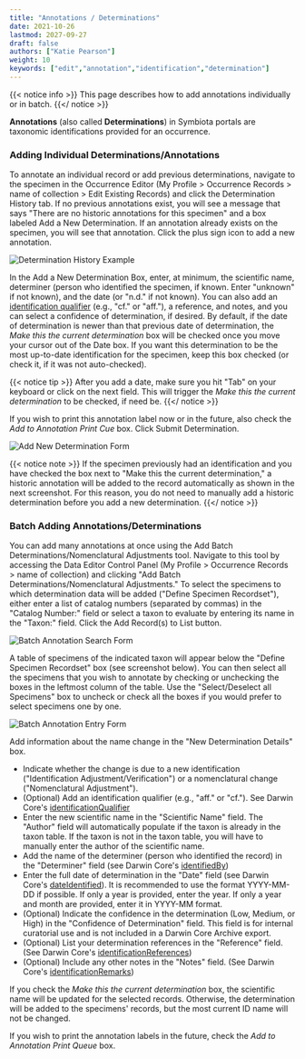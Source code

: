 ```yaml
---
title: "Annotations / Determinations"
date: 2021-10-26
lastmod: 2027-09-27
draft: false
authors: ["Katie Pearson"]
weight: 10
keywords: ["edit","annotation","identification","determination"]
---
```


{{< notice info >}}
  This page describes how to add annotations individually or in batch.
{{</ notice >}}

**Annotations** (also called **Determinations**) in Symbiota portals are taxonomic identifications provided for an occurrence.

### Adding Individual Determinations/Annotations

To annotate an individual record or add previous determinations, navigate to the specimen in the Occurrence Editor (My Profile > Occurrence Records > name of collection > Edit Existing Records) and click the Determination History tab. If no previous annotations exist, you will see a message that says "There are no historic annotations for this specimen" and a box labeled Add a New Determination. If an annotation already exists on the specimen, you will see that annotation. Click the plus sign icon to add a new annotation.

![Determination History Example](/symbiota-docs/images/dethistoryexample.png)

In the Add a New Determination Box, enter, at minimum, the scientific name, determiner (person who identified the specimen, if known. Enter "unknown" if not known), and the date (or "n.d." if not known). You can also add an [identification qualifier](https://dwc.tdwg.org/terms/#dwc:identificationQualifier) (e.g., "cf." or "aff."), a reference, and notes, and you can select a confidence of determination, if desired. By default, if the date of determination is newer than that previous date of determination, the _Make this the current determination_ box will be checked once you move your cursor out of the Date box. If you want this determination to be the most up-to-date identification for the specimen, keep this box checked (or check it, if it was not auto-checked).

{{< notice tip >}}
After you add a date, make sure you hit "Tab" on your keyboard or click on the next field. This will trigger the _Make this the current determination_ to be checked, if need be.
{{</ notice >}}

If you wish to print this annotation label now or in the future, also check the _Add to Annotation Print Cue_ box. Click Submit Determination.

![Add New Determination Form](/symbiota-docs/images/addnewdetermination.png)

{{< notice note >}}
If the specimen previously had an identification and you have checked the box next to "Make this the current determination," a historic annotation will be added to the record automatically as shown in the next screenshot. For this reason, you do not need to manually add a historic determination before you add a new determination.
{{</ notice >}}

### Batch Adding Annotations/Determinations

You can add many annotations at once using the Add Batch Determinations/Nomenclatural Adjustments tool. Navigate to this tool by accessing the Data Editor Control Panel (My Profile > Occurrence Records > name of collection) and clicking "Add Batch Determinations/Nomenclatural Adjustments." To select the specimens to which determination data will be added ("Define Specimen Recordset"), either enter a list of catalog numbers (separated by commas) in the "Catalog Number:" field or select a taxon to evaluate by entering its name in the "Taxon:" field. Click the Add Record(s) to List button.

![Batch Annotation Search Form](/symbiota-docs/images/addbatchannotations.png)

A table of specimens of the indicated taxon will appear below the "Define Specimen Recordset" box (see screenshot below). You can then select all the specimens that you wish to annotate by checking or unchecking the boxes in the leftmost column of the table. Use the "Select/Deselect all Specimens" box to uncheck or check all the boxes if you would prefer to select specimens one by one.

![Batch Annotation Entry Form](/symbiota-docs/images/batchannotationform.png)

Add information about the name change in the "New Determination Details" box.
* Indicate whether the change is due to a new identification ("Identification Adjustment/Verification") or a nomenclatural change ("Nomenclatural Adjustment").
* (Optional) Add an identification qualifier (e.g., "aff." or "cf."). See Darwin Core's [identificationQualifier](https://dwc.tdwg.org/terms/#dwc:identificationQualifier)
* Enter the new scientific name in the "Scientific Name" field. The "Author" field will automatically populate if the taxon is already in the taxon table. If the taxon is not in the taxon table, you will have to manually enter the author of the scientific name.
* Add the name of the determiner (person who identified the record) in the "Determiner" field (see Darwin Core's [identifiedBy](https://dwc.tdwg.org/terms/#dwc:identifiedBy))
* Enter the full date of determination in the "Date" field (see Darwin Core's [dateIdentified](https://dwc.tdwg.org/terms/#dwc:dateIdentified)). It is recommended to use the format YYYY-MM-DD if possible. If only a year is provided, enter the year. If only a year and month are provided, enter it in YYYY-MM format.
* (Optional) Indicate the confidence in the determination (Low, Medium, or High) in the "Confidence of Determination" field. This field is for internal curatorial use and is not included in a Darwin Core Archive export.
* (Optional) List your determination references in the "Reference" field. (See Darwin Core's [identificationReferences](https://dwc.tdwg.org/terms/#dwc:identificationReferences))
* (Optional) Include any other notes in the "Notes" field. (See Darwin Core's [identificationRemarks](https://dwc.tdwg.org/terms/#dwc:identificationRemarks))

If you check the _Make this the current determination_ box, the scientific name will be updated for the selected records. Otherwise, the determination will be added to the specimens' records, but the most current ID name will not be changed.

If you wish to print the annotation labels in the future, check the _Add to Annotation Print Queue_ box.
